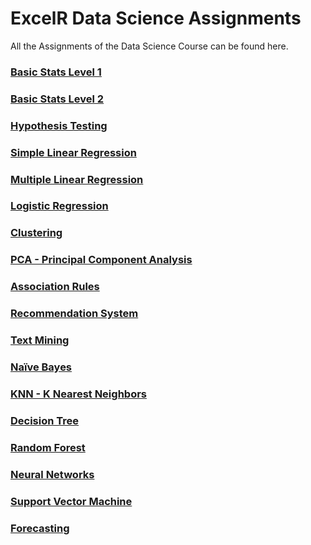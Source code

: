 # ExcelR Data Science Assignments
All the Assignments of the Data Science Course can be found here.

### [Basic Stats Level 1](https://github.com/ramyakrishna02/Basic-Stats-using-Python-1)
### [Basic Stats Level 2](https://github.com/ramyakrishna02/Basic-Stats-using-Python-2)
### [Hypothesis Testing](https://github.com/ramyakrishna02/Hypothesis-Testing)
### [Simple Linear Regression](https://github.com/ramyakrishna02/Simple-Linear-Regression)
### [Multiple Linear Regression](https://github.com/ramyakrishna02/Multiple-Linear-Regression)
### [Logistic Regression](https://github.com/ramyakrishna02/Logistic-Regression)
### [Clustering](https://github.com/ramyakrishna02/Clustering)
### [PCA - Principal Component Analysis](https://github.com/ramyakrishna02/Principal-Component-Analysis)
### [Association Rules](https://github.com/ramyakrishna02/Association-Rules)
### [Recommendation System](https://github.com/ramyakrishna02/Recommendation-System)
### [Text Mining](https://github.com/ramyakrishna02/Text-Mining)
### [Naïve Bayes](https://github.com/ramyakrishna02/Naive-Bayes-Classifier)
### [KNN - K Nearest Neighbors](https://github.com/ramyakrishna02/K-Nearest-Neighbour-Classifier)
### [Decision Tree](https://github.com/ramyakrishna02/Decision-Tree-Classifier)
### [Random Forest](https://github.com/ramyakrishna02/Random-Forest-Classifier)
### [Neural Networks](https://github.com/ramyakrishna02/Neural-Networks)
### [Support Vector Machine](https://github.com/ramyakrishna02/Support-Vector-Machine)
### [Forecasting](https://github.com/ramyakrishna02/Forecasting)

